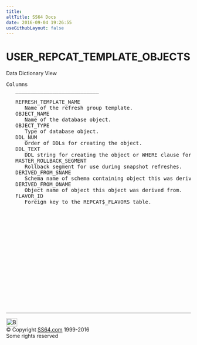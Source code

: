```yaml
---
title:
altTitle: SS64 Docs
date: 2016-09-04 19:26:55
useGithubLayout: false
---
```

<!-- #BeginLibraryItem "/Library/head_orad.lbi" --><!-- #EndLibraryItem --><h1>USER_REPCAT_TEMPLATE_OBJECTS </h1><p> Data Dictionary View </p> 
 
<pre>Columns
   ___________________________
 
   REFRESH_TEMPLATE_NAME
      Name of the refresh group template.
   OBJECT_NAME
      Name of the database object.
   OBJECT_TYPE
      Type of database object.
   DDL_NUM
      Order of DDLs for creating the object.
   DDL_TEXT
      DDL string for creating the object or WHERE clause for snapshot query.
   MASTER_ROLLBACK_SEGMENT
      Rollback segment for use during snapshot refreshes.
   DERIVED_FROM_SNAME
      Schema name of schema containing object this was derived from.
   DERIVED_FROM_ONAME
      Object name of object this object was derived from.
   FLAVOR_ID
      Foreign key to the REPCAT$_FLAVORS table.

</pre><!-- #BeginLibraryItem "/Library/foot_orad.lbi" --><p>
<!-- oracle-footer -->
<ins class="adsbygoogle" style="display:inline-block;width:300px;height:250px" data-ad-client="ca-pub-6140977852749469" data-ad-slot="4275490898"></ins>
<script>
(adsbygoogle = window.adsbygoogle || []).push({});
</script></p>
<hr>
<div id="bl" class="footer"><a href="USER_REPCAT_TEMPLATE_OBJECTS.html#"><img src="../images/top.png" width="30" height="22" alt="Back to the Top"></a></div>
<div id="br" class="footer, tagline">© Copyright <a href="http://ss64.com/">SS64.com</a> 1999-2016<br>
Some rights reserved</div>
<!-- #EndLibraryItem -->

